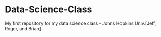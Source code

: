 Data-Science-Class
==================

My first repository for my data science class - Johns Hopkins Univ.[Jeff, Roger, and Brian]
